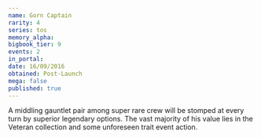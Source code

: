 ```yaml
---
name: Gorn Captain
rarity: 4
series: tos
memory_alpha:
bigbook_tier: 9
events: 2
in_portal:
date: 16/09/2016
obtained: Post-Launch
mega: false
published: true
---
```


A middling gauntlet pair among super rare crew will be stomped at every turn by superior legendary options. The vast majority of his value lies in the Veteran collection and some unforeseen trait event action.
